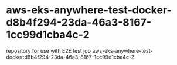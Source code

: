 # aws-eks-anywhere-test-docker-d8b4f294-23da-46a3-8167-1cc99d1cba4c-2
repository for use with E2E test job aws-eks-anywhere-test-docker:d8b4f294-23da-46a3-8167-1cc99d1cba4c-2
